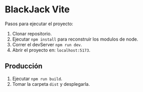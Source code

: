 # BlackJack Vite

Pasos para ejecutar el proyecto:

1. Clonar repositorio.
2. Ejecutar ```npm install``` para reconstruir los modulos de node.
3. Correr el devServer ```npm run dev```.
4. Abrir el proyecto en: ```localhost:5173```.

## Producción

1. Ejecutar ```npm run build```.
2. Tomar la carpeta ```dist``` y desplegarla.
